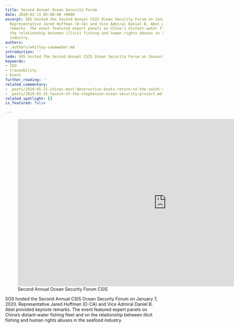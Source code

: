 ```yaml
---
title: Second Annual Ocean Security Forum
date: 2020-02-11 05:00:00 +0000
excerpt: SOS hosted the Second Annual CSIS Ocean Security Forum on January 7, 2020.
  Representative Jared Huffman (D-CA) and Vice Admiral Daniel B. Abel provided keynote
  remarks. The event featured expert panels on China’s distant-water fishing and on
  the relationship between illicit fishing and human rights abuses in the seafood
  industry.
authors:
- _authors/whitley-saumweber.md
introduction: ''
lede: SOS hosted the Second Annual CSIS Ocean Security Forum on January 7, 2020.
keywords:
- IUU
- traceability
- Event
further_reading: ''
related_commentary:
- _posts/2019-05-21-chinas-most-destructive-boats-return-to-the-south-china-sea.md
- _posts/2019-01-15-launch-of-the-stephenson-ocean-security-project.md
related_spotlight: []
is_featured: false

---
```

<figure class="post-feature-video">

<div class="video-wrapper"><iframe width="949" height="534" src="https://www.youtube.com/embed/db_JL31sdoE" frameborder="0" allow="accelerometer; autoplay; encrypted-media; gyroscope; picture-in-picture" allowfullscreen></iframe>

</div>

<figcaption class="img-caption">Second Annual Ocean Security Forum <span class="img-caption__source">CSIS</span></figcaption>

</figure>

SOS hosted the Second Annual CSIS Ocean Security Forum on January 7, 2020. Representative Jared Huffman (D-CA) and Vice Admiral Daniel B. Abel provided keynote remarks. The event featured expert panels on China’s distant-water fishing fleet and on the relationship between illicit fishing and human rights abuses in the seafood industry.